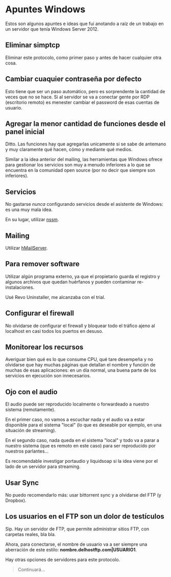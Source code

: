# Apuntes Windows

Estos son algunos apuntes e ideas que fui anotando a raíz de un trabajo en un
 servidor que tenía Windows Server 2012.

## Eliminar simptcp

Eliminar este protocolo, como primer paso y antes de hacer cualquier otra cosa.

## Cambiar cuaquier contraseña por defecto

Esto tiene que ser un paso automático, pero es sorprendente la cantidad de veces
 que no se hace. Si al servidor se va a conectar gente por RDP (escritorio
 remoto) es menester cambiar el password de esas cuentas de usuario.

## Agregar la menor cantidad de funciones desde el panel inicial

Ditto. Las funciones hay que agregarlas unicamente si se sabe de antemano y muy
 claramente qué hacen, cómo y mediante qué medios.

Similar a la idea anterior del mailing, las herramientas que Windows ofrece para
 gestionar los servicios son muy a menudo inferiores a lo que se encuentra en la
 comunidad open source (por no decir que siempre son inferiores).

## Servicios

No gastarse _nunca_ configurando servicios desde el asistente de Windows: es una
 muy mala idea.

En su lugar, utilizar [nssm](https://nssm.cc/).

## Mailing

Utilizar [hMailServer](http://www.hmailserver.com).

## Para remover software

Utilizar algún programa externo, ya que el propietario guarda el registro y
 algunos archivos que quedan huérfanos y pueden contaminar re-instalaciones.

Usé Revo Uninstaller, me alcanzaba con el trial.

## Configurar el firewall

No olvidarse de configurar el firewall y bloquear todo el tráfico ajeno al
 localhost en casi todos los puertos en desuso.
 
## Monitorear los recursos

Averiguar bien qué es lo que consume CPU, qué tare desempeña y no olvidarse que
 hay muchas páginas que detallan el nombre y función de muchas de esas
 aplicaciones: en un día normal, una buena parte de los servicios en ejecución
 son  innecesarios.

## Ojo con el audio

El audio puede ser reproducido localmente o forwardeado a nuestro sistema
 (remotamente). 

En el primer caso, no vamos a escuchar nada y el audio va a estar
 disponible para el sistema "local" (lo que es deseable por ejemplo, en una situación de streaming).

En el segundo caso, nada queda en el sistema "local" y todo va a parar a nuestro sistema
 (que es remoto en este caso) para ser reproducido por nuestros parlantes...

Es recomendable investigar portaudio y liquidsoap si la idea viene por el lado
 de un servidor para streaming.

## Usar Sync

No puedo recomendarlo más: usar bittorrent sync y a olvidarse del FTP (y
Dropbox).

## Los usuarios en el FTP son un dolor de testículos

Sip. Hay un servidor de FTP, que permite administrar sitios FTP, con
 carpetas reales, bla bla.

Ahora, para conectarse, el nombre de usuario va a ser siempre una aberración de
 este estilo: **nombre.delhostftp.com|USUARIO1**.

Hay otras opciones de servidores para este protocolo.

> Continuará...

